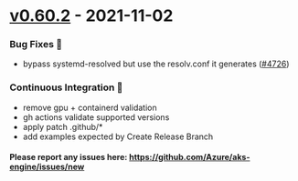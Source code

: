 
<a name="v0.60.2"></a>
# [v0.60.2] - 2021-11-02
### Bug Fixes 🐞
- bypass systemd-resolved but use the resolv.conf it generates ([#4726](https://github.com/Azure/aks-engine/issues/4726))

### Continuous Integration 💜
- remove gpu + containerd validation
- gh actions validate supported versions
- apply patch .github/*
- add examples expected by Create Release Branch

#### Please report any issues here: https://github.com/Azure/aks-engine/issues/new
[v0.60.2]: https://github.com/Azure/aks-engine/compare/v0.60.1...v0.60.2
